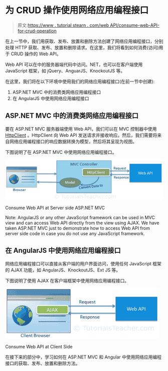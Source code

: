 # 为 CRUD 操作使用网络应用编程接口

> 原文:[https://www . tutorial stearn . com/web API/consume-web-API-for-crud-operation](https://www.tutorialsteacher.com/webapi/consume-web-api-for-crud-operation)

在上一节中，我们用获取、发布、放置和删除方法创建了网络应用编程接口，分别处理 HTTP 获取、发布、放置和删除请求。在这里，我们将看到如何消费(访问)用于 CRUD 操作的 Web API。

Web API 可以在中的服务器端代码中访问。NET，也可以在客户端使用 JavaScript 框架，如 jQuery、AnguarJS、KnockoutJS 等。

在这里，我们将在以下环境中使用我们的网络应用编程接口(在前一节中创建):

1.  ASP.NET MVC 中的消费类网络应用编程接口
2.  在 AngularJS 中使用网络应用编程接口

## ASP.NET MVC 中的消费类网络应用编程接口

要在 ASP.NET MVC 服务器端使用 Web API，我们可以在 MVC 控制器中使用 [HttpClient](/webapi/consuming-web-api-in-dotnet-using-httpclient) 。HttpClient 向 Web API 发送请求并接收响应。然后，我们需要将来自网络应用编程接口的响应数据转换为模型，然后将其呈现为视图。

下图说明了在 ASP.NET MVC 中使用网络应用编程接口。

[![](img/eddc058f063f4999ff6029e1d4955073.png)](../../Content/images/webapi/consume-webapi-in-mvc.png)

Consume Web API at Server side ASP.NET MVC



Note: AngularJS or any other JavaScript framework can be used in MVC view and can access Web API directly from the view using AJAX. We have taken ASP.NET MVC just to demonstrate how to access Web API from server side code in case you do not use any JavaScript framework.

## 在 AngularJS 中使用网络应用编程接口

网络应用编程接口可以直接从客户端的用户界面访问，使用任何 JavaScript 框架的 AJAX 功能，如 AngularJS、KnockoutJS、Ext JS 等。

下图说明了使用 AJAX 在客户端框架中使用网络应用编程接口。

[![](img/bdcaaa5704afcf8a89d787c72581d81f.png)](../../Content/images/webapi/consume-webapi-clientside.png)

Consume Web API at Client Side



在接下来的部分中，学习如何在 ASP.NET MVC 和 Angular 中使用网络应用编程接口的获取、发布、放置和删除方法。